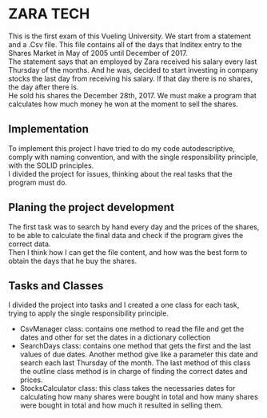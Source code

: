 # ZARA TECH

This is the first exam of this Vueling University. We start from a statement and a .Csv file. This file contains all of the days that Inditex entry to the Shares Market in May of 2005 until December of 2017.  
The statement says that an employed by Zara received his salary every last Thursday of the months. And he was, decided to start investing in company stocks the last day from receiving his salary. If that day there is no shares, the day after there is.  
He sold his shares the December 28th, 2017. We must make a program that calculates how much money he won at the moment to sell the shares.

## Implementation

To implement this project I have tried to do my code autodescriptive, comply with naming convention, and with the single responsibility principle, with the SOLID principles.  
I divided the project for issues, thinking about the real tasks that the program must do.

## Planing the project development

The first task was to search by hand every day and the prices of the shares, to be able to calculate the final data and check if the program gives the correct data.  
Then I think how I can get the file content, and how was the best form to obtain the days that he buy  the shares.

## Tasks and Classes

I divided the project into tasks and I created a one class for each  task, trying to apply the single responsibility principle. 
 
- CsvManager class: contains one method to read the file and get the dates and other for set the dates in a dictionary collection
- SearchDays class: contains one method that gets the first and the last values of due dates. Another method give like a parameter this date and search each last Thursday of the month. The last method of this class the outline class method is in charge of finding the correct dates and prices.  
- StocksCalculator class: this class takes the necessaries dates for calculating how many shares were bought in total and how many shares were bought in total and how much it resulted in selling them.